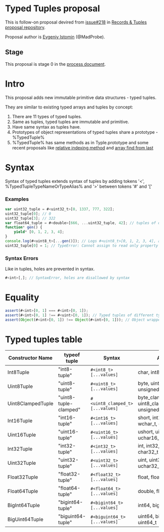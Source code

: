 # Typed Tuples proposal

This is follow-on proposal devired from [issue#218](https://github.com/tc39/proposal-record-tuple/issues/218) in [Records & Tuples proposal repository](https://github.com/tc39/proposal-record-tuple).

Proposal author is [Evgeniy Istomin](https://github.com/MadProbe) (@MadProbe).

## Stage

This proposal is stage 0 in the [process document](https://tc39.github.io/process-document/).

# Intro

This proposal adds new immutable primitive data structures - typed tuples.

They are similar to existing typed arrays and tuples by concept:

1. There are 11 types of typed tuples.
2. Same as tuples, typed tuples are immutable and primitive.
3. Have same syntax as tuples have.
4. Prototypes of object representations of typed tuples share a prototype - %TypedTuple%
5. %TypedTuple% has same methods as in Typle.prototype and some recent proposals like [relative indexing method](https://github.com/tc39/proposal-relative-indexing-method) and [array find from last](https://github.com/tc39/proposal-array-find-from-last)

# Syntax

Syntax of typed tuples extends syntax of tuples by adding tokens '<', %TypedTupleTypeNameOrTypeAlias% and '>' between tokens '#' and '['

### Examples

```js
var uint32_tuple = #<uint32_t>[0, 1337, 777, 322];
uint32_tuple[0]; // 0
uint32_tuple[3]; // 322
var float64_tuple = #<double>[666, ...uint32_tuple, 42]; // tuples of other types can be "rested" to tuple of another type
function* gen() {
    yield* [0, 1, 2, 3, 4];
}
console.log(#<uint8_t>[...gen()]); // Logs #<uint8_t>[0, 1, 2, 3, 4], any iterator can be used when "resting" into typed tuple
uint32_tuple[0] = 1; // TypeError: Cannot assign to read only property '0' of object '[object Uint32Tuple]'
```

### Syntax Errors
Like in tuples, holes are prevented in syntax.
```js
#<int>[,]; // SyntaxError, holes are disallowed by syntax
```

# Equality

```js
assert(#<int>[0, 1] === #<int>[0, 1]);
assert(#<int>[0, 1] !== #<uint>[0, 1]); // Typed tuples of different types are not equal even if they have same contents
assert(Object(#<int>[0, 1]) !== Object(#<int>[0, 1])); // Object wrappers are different even if they wrap same typed tuple
```

# Typed tuples table

| Constructor Name  | typeof tuple          | Syntax                          | Aliases                                            |
| ----------------- | --------------------- | ------------------------------- | -------------------------------------------------- |
| Int8Tuple         | "int8-tuple"          | `#<int8_t>[...values]`          | char, int8, signed_char                            |
| Uint8Tuple        | "uint8-tuple"         | `#<uint8_t>[...values]`         | byte, uint8, unsigned_char                         |
| Uint8ClampedTuple | "uint8-tuple-clamped" | `#<uint8_clamped_t>[...values]` | byte_clamped, uint8_clamped, unsigned_char_clamped |
| Int16Tuple        | "int16-tuple"         | `#<int16_t>[...values]`         | short, int16, char16, wchar_t, char16_t            |
| Uint16Tuple       | "uint16-tuple"        | `#<uint16_t>[...values]`        | ushort, uint16, uchar16, uchar16_t                 |
| Int32Tuple        | "int32-tuple"         | `#<int32_t>[...values]`         | int, int32, char32, char32_t                       |
| Uint32Tuple       | "uint32-tuple"        | `#<uint32_t>[...values]`        | uint, uint32, uchar32, uchar32_t                   |
| Float32Tuple      | "float32-tuple"       | `#<float32_t>[...values]`       | float, float32                                     |
| Float64Tuple      | "float64-tuple"       | `#<float64_t>[...values]`       | double, float64                                    |
| BigInt64Tuple     | "bigint64-tuple"      | `#<bigint64_t>[...values]`      | int64, bigint64, int64_t                           |
| BigUint64Tuple    | "biguint64-tuple"     | `#<biguint64_t>[...values]`     | uint64, biguint64, uint64_t                        |

<!-- ## Before creating a proposal

Please ensure the following:

  1. You have read the [process document](https://tc39.github.io/process-document/)
  1. You have reviewed the [existing proposals](https://github.com/tc39/proposals/)
  1. You are aware that your proposal requires being a member of TC39, or locating a TC39 delegate to "champion" your proposal

## Maintain your proposal repo

  1. Make your changes to `spec.emu` (ecmarkup uses HTML syntax, but is not HTML, so I strongly suggest not naming it ".html")
  1. Any commit that makes meaningful changes to the spec, should run `npm run build` and commit the resulting output.
  1. Whenever you update `ecmarkup`, run `npm run build` and commit any changes that come from that dependency.

  [explainer]: https://github.com/tc39/how-we-work/blob/HEAD/explainer.md -->
